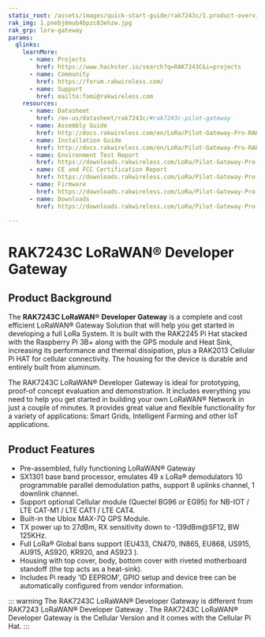 ```yaml
---
static_root: /assets/images/quick-start-guide/rak7243c/1.product-overview/1.index
rak_img: 1.pnebj6mub4bpzc83ehzw.jpg
rak_grp: lora-gateway
params:
  qlinks:
    learnMore:
      - name: Projects
        href: https://www.hackster.io/search?q=RAK7243C&i=projects
      - name: Community
        href: https://forum.rakwireless.com/
      - name: Support
        href: mailto:fomi@rakwireless.com
    resources:
      - name: Datasheet
        href: /en-us/datasheet/rak7243c/#rak7243c-pilot-gateway
      - name: Assembly Guide
        href: http://docs.rakwireless.com/en/LoRa/Pilot-Gateway-Pro-RAK7243/Application-Notes/Pilot_Gateway_Pro_RAK7243_with_LTE_Assembly_Guide.pdf
      - name: Installation Guide
        href: http://docs.rakwireless.com/en/LoRa/Pilot-Gateway-Pro-RAK7243/Application-Notes/Pilot_Gateway_Pro_RAK7243_Installation_Guide_V1.0.pdf
      - name: Environment Test Report
        href: https://downloads.rakwireless.com/LoRa/Pilot-Gateway-Pro-RAK7243/Hardware-Specification/RAK7243_Environment_Test_Report.pdf
      - name: CE and FCC Certification Report
        href: https://downloads.rakwireless.com/LoRa/Pilot-Gateway-Pro-RAK7243/Certification-Report/
      - name: Firmware
        href: https://downloads.rakwireless.com/LoRa/Pilot-Gateway-Pro-RAK7243/Firmware/RAK7243C_Latest_Firmware.zip
      - name: Downloads
        href: https://downloads.rakwireless.com/LoRa/Pilot-Gateway-Pro-RAK7243/

---
```


# RAK7243C LoRaWAN® Developer Gateway

<rk-img
  :src="`${$frontmatter.static_root}/1.pnebj6mub4bpzc83ehzw.jpg`"
  width="100%"
  figure-number="1"
  caption="RAK7243C LoRaWAN® Developer Gateway"
/>

## Product Background

The **RAK7243C LoRaWAN**® **Developer Gateway** is a complete and cost efficient LoRaWAN® Gateway Solution that will help you get started in developing a full LoRa System. It is built with the RAK2245 Pi Hat stacked with the Raspberry Pi 3B+ along with the GPS module and Heat Sink, increasing its performance and thermal dissipation, plus a RAK2013 Cellular Pi HAT for cellular connectivity. The housing for the device is durable and entirely built from aluminum.

The RAK7243C LoRaWAN® Developer Gateway is ideal for prototyping, proof-of concept evaluation and demonstration. It includes everything you need to help you get started in building your own LoRaWAN® Network in just a couple of minutes. It provides great value and flexible functionality for a variety of applications: Smart Grids, Intelligent Farming and other IoT applications.

<rk-btn
  src="quick-start-guide.html"
  label="Set up Your RAK7243C LoRaWAN® Developer Gateway"
/>

<rk-quick-links :params="$frontmatter.params.qlinks" />

## Product Features

- Pre-assembled, fully functioning LoRaWAN® Gateway
- SX1301 base band processor, emulates 49 x LoRa® demodulators 10 programmable parallel demodulation paths, support 8 uplinks channel, 1 downlink channel.
- Support optional Cellular module (Quectel BG96 or EG95) for NB-IOT / LTE CAT-M1 / LTE CAT1 / LTE CAT4.
- Built-in the Ublox MAX-7Q GPS Module.
- TX power up to 27dBm, RX sensitivity down to -139dBm@SF12, BW 125KHz.
- Full LoRa® Global bans support (EU433, CN470, IN865, EU868, US915, AU915, AS920, KR920, and AS923 ).
- Housing with top cover, body, bottom cover with riveted motherboard standoff (the top acts as a heat-sink).
- Includes Pi ready 'ID EEPROM', GPIO setup and device tree can be automatically configured from vendor information.

::: warning
 The RAK7243C LoRaWAN® Developer Gateway is different from RAK7243 LoRaWAN® Developer Gateway . The RAK7243C LoRaWAN® Developer Gateway is the Cellular Version and it comes with the Cellular Pi Hat.
:::
